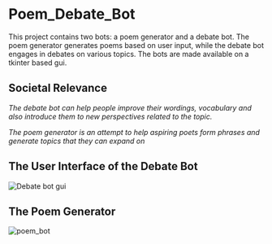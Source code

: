 # Poem_Debate_Bot
This project contains two bots: a poem generator and a debate bot. The poem generator generates poems based on user input, while the debate bot engages in debates on various topics. The bots are made available on a tkinter based gui.

## Societal Relevance

*The debate bot can help people improve their wordings, vocabulary and also introduce them to new perspectives related to the topic.*

*The poem generator is an attempt to help aspiring poets form phrases and generate topics that they can expand on*

## **The User Interface of the Debate Bot**
![Debate bot gui](https://github.com/samvitgersappa/Poem_Debate_Bot/assets/124512060/ed52126f-7665-48b9-97e7-0cc3cef39ab4)

## **The Poem Generator**
![poem_bot](https://github.com/samvitgersappa/Poem_Debate_Bot/assets/124512060/7ab7950c-242f-4120-9494-b4f0ac095ce5)
